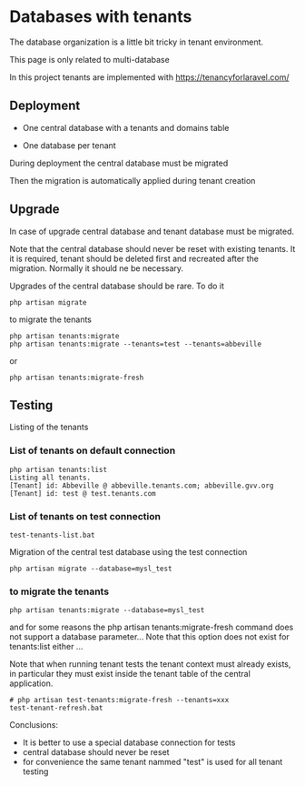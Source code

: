 # Databases with tenants

The database organization is a little bit tricky in tenant environment.

This page is only related to multi-database

In this project tenants are implemented with https://tenancyforlaravel.com/

## Deployment

* One central database with a tenants and domains table

* One database per tenant

During deployment the central database must be migrated

Then the migration is automatically applied during tenant creation

## Upgrade

In case of upgrade central database and tenant database must be migrated.

Note that the central database should never be reset with existing tenants. It it is required, tenant should be deleted first and recreated after the migration. Normally it should ne be necessary.

Upgrades of the central database should be rare. To do it

    php artisan migrate
    
to migrate the tenants

    php artisan tenants:migrate
    php artisan tenants:migrate --tenants=test --tenants=abbeville

or

    php artisan tenants:migrate-fresh
    
    
## Testing

Listing of the tenants

### List of tenants on default connection

    php artisan tenants:list
    Listing all tenants.
    [Tenant] id: Abbeville @ abbeville.tenants.com; abbeville.gvv.org
    [Tenant] id: test @ test.tenants.com
    
### List of tenants on test connection
    
    test-tenants-list.bat
    
Migration of the central test database using the test connection
    
    php artisan migrate --database=mysl_test
    
### to migrate the tenants

    php artisan tenants:migrate --database=mysl_test
    
and for some reasons the php artisan tenants:migrate-fresh command does not support a database parameter... Note that this option does not exist for tenants:list either ...

Note that when running tenant tests the tenant context must already exists, in particular they must exist inside the tenant table of the central application.

    # php artisan test-tenants:migrate-fresh --tenants=xxx
    test-tenant-refresh.bat

Conclusions:

* It is better to use a special database connection for tests
* central database should never be reset 
* for convenience the same tenant nammed "test" is used for all tenant testing


    